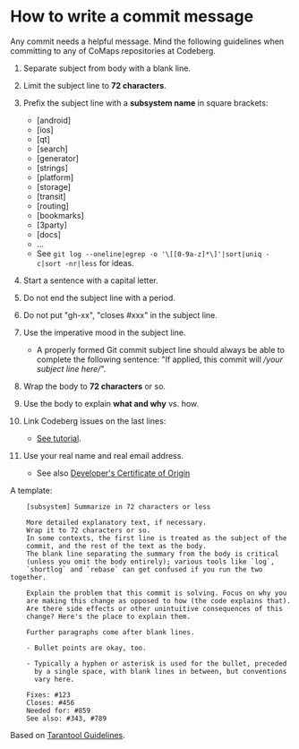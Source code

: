 # How to write a commit message

Any commit needs a helpful message. Mind the following guidelines when committing to any of CoMaps repositories at Codeberg.

1. Separate subject from body with a blank line.
2. Limit the subject line to **72 characters**.
3. Prefix the subject line with a **subsystem name** in square brackets:

   - [android]
   - [ios]
   - [qt]
   - [search]
   - [generator]
   - [strings]
   - [platform]
   - [storage]
   - [transit]
   - [routing]
   - [bookmarks]
   - [3party]
   - [docs]
   - ...
   - See `git log --oneline|egrep -o '\[[0-9a-z]*\]'|sort|uniq -c|sort -nr|less` for ideas.

4. Start a sentence with a capital letter.
5. Do not end the subject line with a period.
6. Do not put "gh-xx", "closes #xxx" in the subject line.
7. Use the imperative mood in the subject line.

   - A properly formed Git commit subject line should always be able to complete
     the following sentence: "If applied, this commit will _/your subject line here/_".

8. Wrap the body to **72 characters** or so.
9. Use the body to explain **what and why** vs. how.
10. Link Codeberg issues on the last lines:

    - [See tutorial](https://forgejo.org/docs/latest/user/linked-references/).

11. Use your real name and real email address.

    - See also [Developer's Certificate of Origin](DCO.md)

A template:

```
    [subsystem] Summarize in 72 characters or less

    More detailed explanatory text, if necessary.
    Wrap it to 72 characters or so.
    In some contexts, the first line is treated as the subject of the
    commit, and the rest of the text as the body.
    The blank line separating the summary from the body is critical
    (unless you omit the body entirely); various tools like `log`,
    `shortlog` and `rebase` can get confused if you run the two together.

    Explain the problem that this commit is solving. Focus on why you
    are making this change as opposed to how (the code explains that).
    Are there side effects or other unintuitive consequences of this
    change? Here's the place to explain them.

    Further paragraphs come after blank lines.

    - Bullet points are okay, too.

    - Typically a hyphen or asterisk is used for the bullet, preceded
      by a single space, with blank lines in between, but conventions
      vary here.

    Fixes: #123
    Closes: #456
    Needed for: #859
    See also: #343, #789
```

Based on [Tarantool Guidelines](https://www.tarantool.io/en/doc/latest/dev_guide/developer_guidelines/#how-to-write-a-commit-message).
